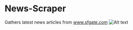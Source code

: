 # News-Scraper
Gathers latest news articles from www.sfgate.com
![Alt text](https://cloud.githubusercontent.com/assets/13326238/20028357/8e324032-a2ec-11e6-871a-b545b823fbeb.png)
